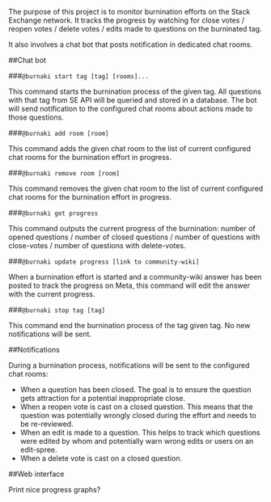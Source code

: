 The purpose of this project is to monitor burnination efforts on the Stack Exchange network. It tracks the progress by watching for close votes / reopen votes / delete votes / edits made to questions on the burninated tag.

It also involves a chat bot that posts notification in dedicated chat rooms.

##Chat bot

###`@burnaki start tag [tag] [rooms]...`

This command starts the burnination process of the given tag. All questions with that tag from SE API will be queried and stored in a database. The bot will send notification to the configured chat rooms about actions made to those questions.

###`@burnaki add room [room]`

This command adds the given chat room to the list of current configured chat rooms for the burnination effort in progress.

###`@burnaki remove room [room]`

This command removes the given chat room to the list of current configured chat rooms for the burnination effort in progress.

###`@burnaki get progress`

This command outputs the current progress of the burnination: number of opened questions / number of closed questions / number of questions with close-votes / number of questions with delete-votes.

###`@burnaki update progress [link to community-wiki]`

When a burnination effort is started and a community-wiki answer has been posted to track the progress on Meta, this command will 
edit the answer with the current progress.

###`@burnaki stop tag [tag]`

This command end the burnination process of the tag given tag. No new notifications will be sent.

##Notifications

During a burnination process, notifications will be sent to the configured chat rooms:

 - When a question has been closed. The goal is to ensure the question gets attraction for a potential inappropriate close.
 - When a reopen vote is cast on a closed question. This means that the question was potentially wrongly closed during the effort and needs to be re-reviewed.
 - When an edit is made to a question. This helps to track which questions were edited by whom and potentially warn wrong edits or users on an edit-spree.
 - When a delete vote is cast on a closed question.

##Web interface

Print nice progress graphs?
